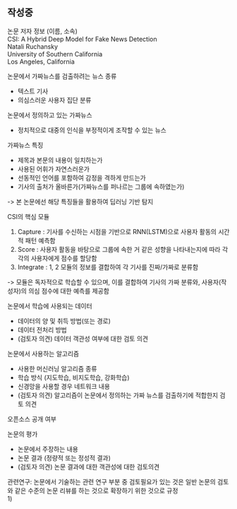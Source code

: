 ## 작성중
 
논문 저자 정보 (이름, 소속)    
CSI: A Hybrid Deep Model for Fake News Detection   
Natali Ruchansky   
University of Southern California   
Los Angeles, California   

논문에서 가짜뉴스를 검출하려는 뉴스 종류
- 텍스트 기사
- 의심스러운 사용자 집단 분류

논문에서 정의하고 있는 가짜뉴스
- 정치적으로 대중의 인식을 부정적이게 조작할 수 있는 뉴스

가짜뉴스 특징
- 제목과 본문의 내용이 일치하는가
- 사용된 어휘가 자연스러운가
- 선동적인 언어를 포함하여 감정을 격하게 만드는가
- 기사의 출처가 올바른가(가짜뉴스를 퍼나르는 그룹에 속하였는가)

-> 본 논문에선 해당 특징들을 활용하여 딥러닝 기반 탐지

CSI의 핵심 모듈
1) Capture : 기사를 수신하는 시점을 기반으로 RNN(LSTM)으로 사용자 활동의 시간적 패턴 예측함
2) Score : 사용자 활동을 바탕으로 그룹에 속한 거 같은 성향을 나타내는지에 따라 각각의 사용자에게 점수를 할당함
3) Integrate : 1, 2 모듈의 정보를 결합하여 각 기사를 진짜/가짜로 분류함
   
-> 모듈은 독자적으로 학습할 수 있으며, 이를 결합하여 기사의 가짜 분류와, 사용자(작성자)의 의심 점수에 대한 예측를 제공함

논문에서 학습에 사용되는 데이터
- 데이터의 양 및 취득 방법(또는 경로)
- 데이터 전처리 방법
- (검토자 의견) 데이터 객관성 여부에 대한 검토 의견

논문에서 사용하는 알고리즘
- 사용한 머신러닝 알고리즘 종류
- 학습 방식 (지도학습, 비지도학습, 강화학습)
- 신경망을 사용할 경우 네트워크 내용
- (검토자 의견) 알고리즘이 논문에서 정의하는 가짜 뉴스를 검출하기에 적합한지 검토 의견

오픈소스 공개 여부

논문의 평가
- 논문에서 주장하는 내용
- 논문 결과 (정량적 또는 정성적 결과)
- (검토자 의견) 논문 결과에 대한 객관성에 대한 검토의견

관련연구: 논문에서 기술하는 관련 연구 부분 중 검토필요가 있는 것은 일반 논문의 검토와 같은 수준의 논문 리뷰를 하는 것으로 확장하기 위한 것으로 규정   
1) 
